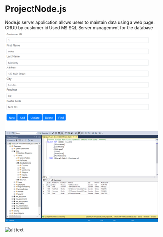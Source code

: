 # ProjectNode.js
Node.js server application allows users to maintain data using a web page. CRUD by customer id.Used MS SQL Server management for the database
![alt text](https://github.com/TadjievCodes/ProjectNode.js/blob/master/Project2/Capture.PNG)
![alt text](https://github.com/TadjievCodes/ProjectNode.js/blob/master/Project2/Capture2.png)

![alt text](https://github.com/[TadjievCodes]/[ProjectNode.js]/blob/[master]/Capture2.png?raw=true)

